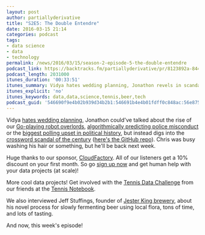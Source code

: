 ```yaml
---
layout: post
author: partiallyderivative
title: "S2E5: The Double Entendre"
date: 2016-03-15 21:14
categories: podcast
tags:
- data science
- data
- technology
permalink: /news/2016/03/15/season-2-episode-5-the-double-entendre
podcast_link: https://backtracks.fm/partiallyderivative/pr/8123892a-8444-11e7-86c7-0e84392478bc/partially_derivative_s2e5.mp3?s=1
podcast_length: 2031000
itunes_duration: '00:33:51'
itunes_summary: Vidya hates wedding planning, Jonathon revels in scandal, and Chris washes his hair.
itunes_explicit: 'no'
itunes_keywords: data,data,science,tennis,beer,tech
podcast_guid: '546690f9e4b02b939d34b2b1:546691b4e4b01fdff0c848ac:56e875c4e707ebc643e3b8de'
---
```


Vidya [hates wedding
planning](https://flowingdata.com/2016/03/03/marrying-age/), Jonathon
could've talked about the rise of our [Go-playing robot
overlords](http://www.theverge.com/2016/3/15/11213518/alphago-deepmind-go-match-5-result),
[algorithmically predicting police
misconduct](http://fivethirtyeight.com/features/we-now-have-algorithms-to-predict-police-misconduct/)
or the [biggest polling upset in political
history](http://fivethirtyeight.com/features/why-the-polls-missed-bernie-sanders-michigan-upset/),
but instead digs into the [crossword scandal of the
century](http://fivethirtyeight.com/features/a-plagiarism-scandal-is-unfolding-in-the-crossword-world/) ([here's
the GitHub repo](https://github.com/century-arcade/xd)). Chris was busy
washing his hair or something, but he'll be back next week.

Huge thanks to our sponsor,
[CloudFactory](http://cloudfactory.com/partially). All of our listeners
get a 10% discount on your first month. So go [sign up
now](http://cloudfactory.com/partially) and get human help with your
data projects (at scale)!

More cool data projects! Get involved with the [Tennis Data
Challenge](https://medium.com/the-tennis-notebook/patterns-of-play-e19624d59b2a#.hrz01a9hq)
from our friends at the [Tennis
Notebook](https://medium.com/the-tennis-notebook). 

We also interviewed Jeff Stuffings, founder of [Jester King
brewery](http://jesterkingbrewery.com/01-home/), about his novel process
for slowly fermenting beer using local flora, tons of time, and lots of
tasting.

And now, this week's episode! 

<div id="backtracks-player" data-bt-embed="https://player.backtracks.fm/partiallyderivative/partially-derivative/m/s2e5-the-double-entendre" data-bt-theme="light" data-bt-show-art-cover="true" data-bt-show-comments="false"></div><script>(function(p,l,a,y,e,r,s){if(p[y]) return;if(p[e]) return p[e]();s=l.createElement(a);l.head.appendChild((s.async=p[y]=true,s.src=r,s))}(window,document,"script","__btL","__btR","https://player.backtracks.fm/embedder.js"))</script>
